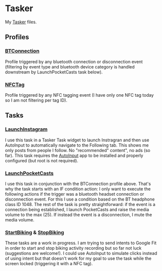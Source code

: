 # Tasker

My [Tasker](https://play.google.com/store/apps/details?id=net.dinglisch.android.taskerm) files.

## Profiles

### [BTConnection](BTConnection.prf.xml)

Profile triggered by any bluetooth connection or disconnection event (filtering by event type and bluetooth device category is handled downstream by LaunchPocketCasts task below).

### [NFCTag](NFCTag.prf.xml)

Profile triggered by any NFC tagging event (I have only one NFC tag today so I am not filtering per tag ID).

## Tasks

### [LaunchInstagram](LaunchInstagram.tsk.xml)

I use this task in a Tasker Task widget to launch Instragran and then use AutoInput to automatically navigate to the Following tab. This shows me only posts from people I follow. No "recommended" content", no ads (so far). This task requires the [AutoInput](https://play.google.com/store/apps/details?id=com.joaomgcd.autoinput) app to be installed and properly configured (but root is not required).

### [LaunchPocketCasts](LaunchPocketCasts.tsk.xml)

I use this task in conjunction with the BTConnection profile above.
That's why the task starts with an IF condition action:
I only want to execute the following actions if the trigger was a bluetooth headset connection or disconnection event.
For this I use a condition based on the BT headphone class ID 1048.
The rest of the task is pretty straightforward:
if the event is a connection being established, I launch PocketCasts and raise the media volume to the max (25).
If instead the event is a disconnection, I mute the media volume.

### [StartBiking](StartBiking.tsk.xml) & [StopBiking](StopBiking.tsk.xml)

These tasks are a work in progress. I am trying to send intents to Google Fit in order to start and stop biking activity recording but so far not luck (suggestions are welcome!). I could use AutoInput to simulate clicks instead of using intent but that doesn't work for my goal to use the task while the screen locked (triggering it with a NFC tag).
